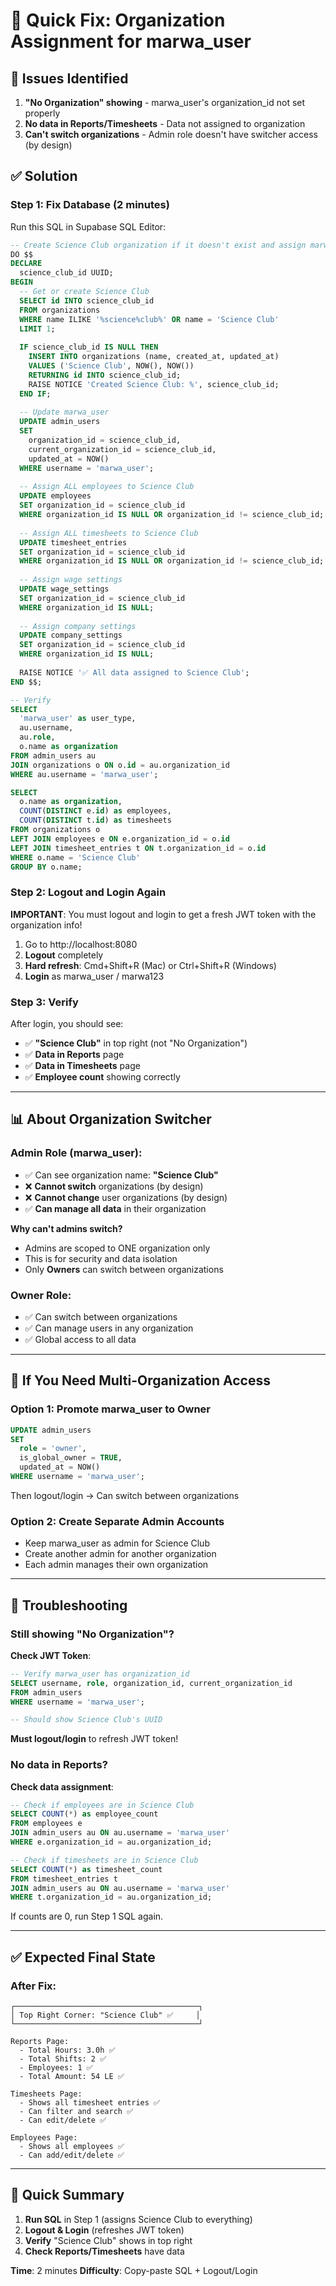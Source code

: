 # 🔧 Quick Fix: Organization Assignment for marwa_user

## 🎯 Issues Identified

1. **"No Organization" showing** - marwa_user's organization_id not set properly
2. **No data in Reports/Timesheets** - Data not assigned to organization
3. **Can't switch organizations** - Admin role doesn't have switcher access (by design)

## ✅ Solution

### Step 1: Fix Database (2 minutes)

Run this SQL in Supabase SQL Editor:

```sql
-- Create Science Club organization if it doesn't exist and assign marwa_user
DO $$
DECLARE
  science_club_id UUID;
BEGIN
  -- Get or create Science Club
  SELECT id INTO science_club_id 
  FROM organizations 
  WHERE name ILIKE '%science%club%' OR name = 'Science Club'
  LIMIT 1;
  
  IF science_club_id IS NULL THEN
    INSERT INTO organizations (name, created_at, updated_at)
    VALUES ('Science Club', NOW(), NOW())
    RETURNING id INTO science_club_id;
    RAISE NOTICE 'Created Science Club: %', science_club_id;
  END IF;
  
  -- Update marwa_user
  UPDATE admin_users
  SET 
    organization_id = science_club_id,
    current_organization_id = science_club_id,
    updated_at = NOW()
  WHERE username = 'marwa_user';
  
  -- Assign ALL employees to Science Club
  UPDATE employees
  SET organization_id = science_club_id
  WHERE organization_id IS NULL OR organization_id != science_club_id;
  
  -- Assign ALL timesheets to Science Club
  UPDATE timesheet_entries
  SET organization_id = science_club_id
  WHERE organization_id IS NULL OR organization_id != science_club_id;
  
  -- Assign wage settings
  UPDATE wage_settings
  SET organization_id = science_club_id
  WHERE organization_id IS NULL;
  
  -- Assign company settings
  UPDATE company_settings
  SET organization_id = science_club_id
  WHERE organization_id IS NULL;
  
  RAISE NOTICE '✅ All data assigned to Science Club';
END $$;

-- Verify
SELECT 
  'marwa_user' as user_type,
  au.username,
  au.role,
  o.name as organization
FROM admin_users au
JOIN organizations o ON o.id = au.organization_id
WHERE au.username = 'marwa_user';

SELECT 
  o.name as organization,
  COUNT(DISTINCT e.id) as employees,
  COUNT(DISTINCT t.id) as timesheets
FROM organizations o
LEFT JOIN employees e ON e.organization_id = o.id
LEFT JOIN timesheet_entries t ON t.organization_id = o.id
WHERE o.name = 'Science Club'
GROUP BY o.name;
```

### Step 2: Logout and Login Again

**IMPORTANT**: You must logout and login to get a fresh JWT token with the organization info!

1. Go to http://localhost:8080
2. **Logout** completely
3. **Hard refresh**: Cmd+Shift+R (Mac) or Ctrl+Shift+R (Windows)
4. **Login** as marwa_user / marwa123

### Step 3: Verify

After login, you should see:
- ✅ **"Science Club"** in top right (not "No Organization")
- ✅ **Data in Reports** page
- ✅ **Data in Timesheets** page
- ✅ **Employee count** showing correctly

---

## 📊 About Organization Switcher

### Admin Role (marwa_user):
- ✅ Can see organization name: **"Science Club"**
- ❌ **Cannot switch** organizations (by design)
- ❌ **Cannot change** user organizations (by design)
- ✅ **Can manage all data** in their organization

**Why can't admins switch?**
- Admins are scoped to ONE organization only
- This is for security and data isolation
- Only **Owners** can switch between organizations

### Owner Role:
- ✅ Can switch between organizations
- ✅ Can manage users in any organization
- ✅ Global access to all data

---

## 🔄 If You Need Multi-Organization Access

### Option 1: Promote marwa_user to Owner
```sql
UPDATE admin_users 
SET 
  role = 'owner',
  is_global_owner = TRUE,
  updated_at = NOW()
WHERE username = 'marwa_user';
```

Then logout/login → Can switch between organizations

### Option 2: Create Separate Admin Accounts
- Keep marwa_user as admin for Science Club
- Create another admin for another organization
- Each admin manages their own organization

---

## 🐛 Troubleshooting

### Still showing "No Organization"?

**Check JWT Token**:
```sql
-- Verify marwa_user has organization_id
SELECT username, role, organization_id, current_organization_id
FROM admin_users 
WHERE username = 'marwa_user';

-- Should show Science Club's UUID
```

**Must logout/login** to refresh JWT token!

### No data in Reports?

**Check data assignment**:
```sql
-- Check if employees are in Science Club
SELECT COUNT(*) as employee_count
FROM employees e
JOIN admin_users au ON au.username = 'marwa_user'
WHERE e.organization_id = au.organization_id;

-- Check if timesheets are in Science Club
SELECT COUNT(*) as timesheet_count
FROM timesheet_entries t
JOIN admin_users au ON au.username = 'marwa_user'
WHERE t.organization_id = au.organization_id;
```

If counts are 0, run Step 1 SQL again.

---

## ✅ Expected Final State

### After Fix:
```
┌─────────────────────────────────────────┐
│ Top Right Corner: "Science Club" ✅     │
└─────────────────────────────────────────┘

Reports Page:
  - Total Hours: 3.0h ✅
  - Total Shifts: 2 ✅
  - Employees: 1 ✅
  - Total Amount: 54 LE ✅

Timesheets Page:
  - Shows all timesheet entries ✅
  - Can filter and search ✅
  - Can edit/delete ✅

Employees Page:
  - Shows all employees ✅
  - Can add/edit/delete ✅
```

---

## 🎯 Quick Summary

1. **Run SQL** in Step 1 (assigns Science Club to everything)
2. **Logout & Login** (refreshes JWT token)
3. **Verify** "Science Club" shows in top right
4. **Check Reports/Timesheets** have data

**Time**: 2 minutes
**Difficulty**: Copy-paste SQL + Logout/Login


